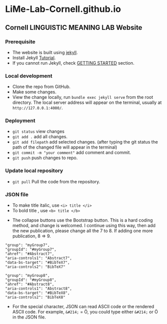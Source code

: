 # LiMe-Lab-Cornell.github.io

## Cornell LINGUISTIC MEANING LAB Website

### Prerequisite

- The website is built using [jekyll](https://jekyllrb.com/).
- Install Jekyll [Tutorial](https://jekyllrb.com/docs/step-by-step/01-setup/).
- If you cannot run Jekyll, check [GETTING STARTED](https://jekyllrb.com/docs/) section.

### Local development

- Clone the repo from GitHub.
- Make some changes.
- View the change locally, run `bundle exec jekyll serve` from the root directory. The local server address will appear on the terminal, usually at `http://127.0.0.1:4000/`.

### Deployment

- `git status` view changes
- `git add .` add all changes.
- `git add filepath` add selected changes. (after typing the git status the path of the changed file will appear in the terminal)
- `git commit -m "your comment"` add comment and commit.
- `git push` push changes to repo.

### Update local repository

- `git pull` Pull the code from the repository.

### JSON file

- To make title italic, use `<i> title </i>`
- To bold title , use `<b> title </b>`

* The collapse buttons use the Bootstrap button. This is a hard coding method, and change is welcomed. I continue using this way, then add the new publication, please change all the 7 to 8. If adding one more publication, 8 => 9.

```
"group": "myGroup7",
"groupId": "#myGroup7",
"ahref": "#Abstract7",
"aria-controls1": "Abstract7",
"data-bs-target": "#BibTeX7",
"aria-controls2": "BibTeX7"

```

```
"group": "myGroup8",
"groupId": "#myGroup8",
"ahref": "#Abstract8",
"aria-controls1": "Abstract8",
"data-bs-target": "#BibTeX8",
"aria-controls2": "BibTeX8"

```

- For the special character, JSON can read ASCII code or the rendered ASCII code. For example, `&#214;` = Ö, you could type either `&#214;` or Ö in the JSON file.
